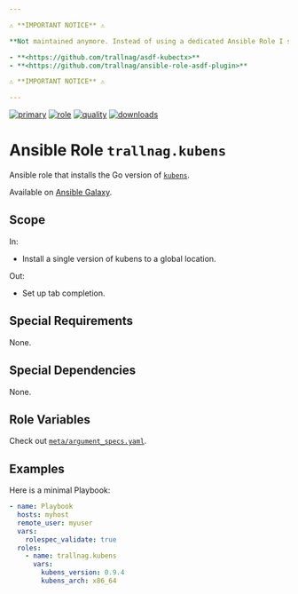 ```yaml
---

⚠️ **IMPORTANT NOTICE** ⚠️

**Not maintained anymore. Instead of using a dedicated Ansible Role I switched to installing kubectx / kubens via asdf.**

- **<https://github.com/trallnag/asdf-kubectx>**
- **<https://github.com/trallnag/ansible-role-asdf-plugin>**

⚠️ **IMPORTANT NOTICE** ⚠️

---
```


[![primary](https://github.com/trallnag/ansible-role-kubens/actions/workflows/primary.yaml/badge.svg)](https://github.com/trallnag/ansible-role-kubens/actions/workflows/primary.yaml)
[![role](https://img.shields.io/ansible/role/55314)](https://galaxy.ansible.com/trallnag/kubens)
[![quality](https://img.shields.io/ansible/quality/55314)](https://galaxy.ansible.com/trallnag/kubens)
[![downloads](https://img.shields.io/ansible/role/d/55314?label=downloads)](https://galaxy.ansible.com/trallnag/kubens)

# Ansible Role `trallnag.kubens`

Ansible role that installs the Go version of [`kubens`](https://github.com/ahmetb/kubectx).

Available on [Ansible Galaxy](https://galaxy.ansible.com/trallnag/kubens).

## Scope

In:

* Install a single version of kubens to a global location.

Out:

* Set up tab completion.

## Special Requirements

None.

## Special Dependencies

None.

## Role Variables

Check out [`meta/argument_specs.yaml`](meta/argument_specs.yaml).

## Examples

Here is a minimal Playbook:

```yaml
- name: Playbook
  hosts: myhost
  remote_user: myuser
  vars:
    rolespec_validate: true
  roles:
    - name: trallnag.kubens
      vars:
        kubens_version: 0.9.4
        kubens_arch: x86_64
```
